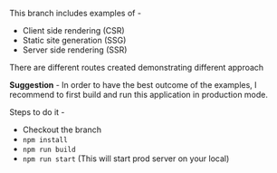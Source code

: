 This branch includes examples of -

- Client side rendering (CSR)
- Static site generation (SSG)
- Server side rendering (SSR)

There are different routes created demonstrating different approach

**Suggestion** - In order to have the best outcome of the examples, I recommend to first build and run this application in production mode.

Steps to do it -

- Checkout the branch
- `npm install`
- `npm run build`
- `npm run start` (This will start prod server on your local)
